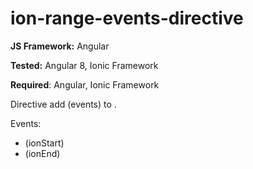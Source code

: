 # ion-range-events-directive

**JS Framework:** Angular

**Tested:** Angular 8, Ionic Framework

**Required**: Angular, Ionic Framework

Directive add (events) to <ion-range>.

Events:

* (ionStart)
* (ionEnd)
